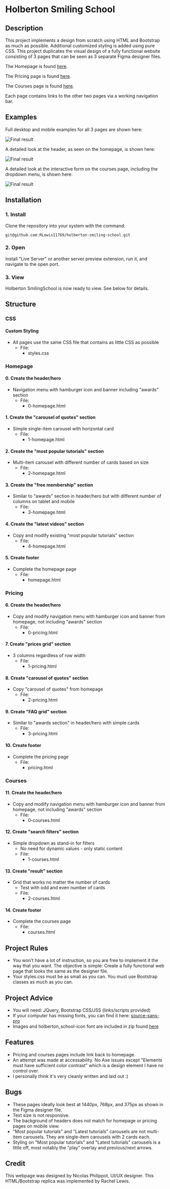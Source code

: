 # Holberton Smiling School

## Description

This project implements a design from scratch using HTML and Bootstrap as much as possible. Additional customized styling is added using pure CSS. This project duplicates the visual design of a fully functional website consisting of 3 pages that can be seen as 3 separate Figma designer files.

The Homepage is found [here](https://www.figma.com/file/QYQqMYbdpAHL5xTclwJKSI/Homepage?node-id=0%3A1).

The Pricing page is found [here](https://www.figma.com/file/KLAI53jdYpfFNEy0O79ymB/Pricing?node-id=0%3A1).

The Courses page is found [here](https://www.figma.com/file/ivg3abH1HLmMayBgjGg1Qf/Courses?node-id=0%3A1).

Each page contains links to the other two pages via a working navigation bar.

## Examples

Full desktop and mobile examples for all 3 pages are shown here:

![Final result](https://github.com/RLewis11769/holberton-smiling-school/blob/main/usage/Overview.jpg)

A detailed look at the header, as seen on the homepage, is shown here:

![Final result](https://github.com/RLewis11769/holberton-smiling-school/blob/main/usage/Header.gif)

A detailed look at the interactive form on the courses page, including the dropdown menu, is shown here:

![Final result](https://github.com/RLewis11769/holberton-smiling-school/blob/main/usage/CoursesForm.gif)

## Installation

### 1. Install
Clone the repository into your system with the command:

```
git@github.com:RLewis11769/holberton-smiling-school.git
```

### 2. Open
Install "Live Server" or another server preview extension, run it, and navigate to the open port.

### 3. View
Holberton SmilingSchool is now ready to view. See below for details.

## Structure

### CSS

#### Custom Styling
- All pages use the same CSS file that contains as little CSS as possible
    - File:
        - styles.css

### Homepage

#### 0. Create the header/hero
- Navigation menu with hamburger icon and banner including "awards" section
	- File:
		- 0-homepage.html

#### 1. Create the "carousel of quotes" section
- Simple single-item carousel with horizontal card
	- File:
		- 1-homepage.html

#### 2. Create the "most popular tutorials" section
- Multi-item carousel with different number of cards based on size
	- File:
		- 2-homepage.html

#### 3. Create the "free membership" section
- Similar to "awards" section in header/hero but with different number of columns on tablet and mobile
	- File:
		- 3-homepage.html

#### 4. Create the "latest videos" section
- Copy and modify existing "most popular tutorials" section
	- File:
		- 4-homepage.html

#### 5. Create footer
- Complete the homepage page
	- File:
		- homepage.html

### Pricing

#### 6. Create the header/hero
- Copy and modify navigation menu with hamburger icon and banner from homepage, not including "awards" section
	- File:
		- 0-pricing.html

#### 7. Create "prices grid" section
- 3 columns regardless of row width
	- File:
		- 1-pricing.html

#### 8. Create "carousel of quotes" section
- Copy "carousel of quotes" from homepage
	- File:
		- 2-pricing.html

#### 9. Create "FAQ grid" section
- Similar to "awards section" in header/hero with simple cards
	- File:
		- 3-pricing.html

#### 10. Create footer
- Complete the pricing page
	- File:
		- pricing.html

### Courses

#### 11. Create the header/hero
- Copy and modify navigation menu with hamburger icon and banner from homepage, not including "awards" section
	- File:
		- 0-courses.html

#### 12. Create "search filters" section
- Simple dropdown as stand-in for filters
    - No need for dynamic values - only static content
	- File:
		- 1-courses.html

#### 13. Create "result" section
- Grid that works no matter the number of cards
    - Test with odd and even number of cards
	- File:
		- 2-courses.html

#### 14. Create footer
- Complete the courses page
	- File:
		- courses.html

## Project Rules

- You won’t have a lot of instruction, so you are free to implement it the way that you want. The objective is simple: Create a fully functional web page that looks the same as the designer file.
- Your styles.css must be as small as you can. You must use Bootstrap classes as much as you can.

## Project Advice

- You will need: JQuery, Bootstrap CSS/JSS (links/scripts provided)
- If your computer has missing fonts, you can find it here: [source-sans-pro](https://www.fontsquirrel.com/fonts/source-sans-pro)
- Images and holberton_school-icon font are included in zip found [here](https://intranet.hbtn.io/projects/1687)

## Features

- Pricing and courses pages include link back to homepage.
- An attempt was made at accessability. No Axe issues except "Elements must have sufficient color contrast" which is a design element I have no control over.
- I personally think it's very cleanly written and laid out :)

## Bugs

- These pages ideally look best at 1440px, 768px, and 375px as shown in the Figma designer file.
- Text size is not responsive.
- The background of headers does not match for homepage or pricing pages on mobile view.
- "Most popular tutorials" and "Latest tutorials" carousels are not multi-item carousels. They are single-item carousels with 2 cards each.
- Styling on "Most popular tutorials" and "Latest tutorials" carousels is a little off, most notably the "play" overlay and previous/next arrows.

## Credit

This webpage was designed by Nicolas Philippot, UI/UX designer. This HTML/Bootstrap replica was implemented by Rachel Lewis.
